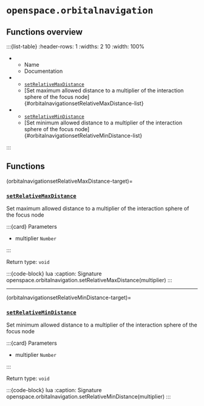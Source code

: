 # `openspace.orbitalnavigation`
## Functions overview

:::{list-table}
:header-rows: 1
:widths: 2 10
:width: 100%
*   - Name
    - Documentation


*   - [`setRelativeMaxDistance`](#orbitalnavigationsetRelativeMaxDistance-target)
    - [Set maximum allowed distance to a multiplier of the interaction sphere of the focus node]{#orbitalnavigationsetRelativeMaxDistance-list}


*   - [`setRelativeMinDistance`](#orbitalnavigationsetRelativeMinDistance-target)
    - [Set minimum allowed distance to a multiplier of the interaction sphere of the focus node]{#orbitalnavigationsetRelativeMinDistance-list}

:::

## Functions

(orbitalnavigationsetRelativeMaxDistance-target)=
### [`setRelativeMaxDistance`](#orbitalnavigationsetRelativeMaxDistance-list)
Set maximum allowed distance to a multiplier of the interaction sphere of the focus node


:::{card} Parameters


* multiplier `Number` 


:::

Return type: `void` 

:::{code-block} lua
:caption: Signature
openspace.orbitalnavigation.setRelativeMaxDistance(multiplier)
:::
___

(orbitalnavigationsetRelativeMinDistance-target)=
### [`setRelativeMinDistance`](#orbitalnavigationsetRelativeMinDistance-list)
Set minimum allowed distance to a multiplier of the interaction sphere of the focus node


:::{card} Parameters


* multiplier `Number` 


:::

Return type: `void` 

:::{code-block} lua
:caption: Signature
openspace.orbitalnavigation.setRelativeMinDistance(multiplier)
:::

